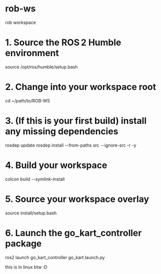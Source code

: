 # rob-ws
rob workspace


# 1. Source the ROS 2 Humble environment
source /opt/ros/humble/setup.bash

# 2. Change into your workspace root
cd ~/path/to/ROB-WS

# 3. (If this is your first build) install any missing dependencies
rosdep update
rosdep install --from-paths src --ignore-src -r -y

# 4. Build your workspace
colcon build --symlink-install

# 5. Source your workspace overlay
source install/setup.bash

# 6. Launch the go_kart_controller package
ros2 launch go_kart_controller go_kart.launch.py

this is in linux btw :D
